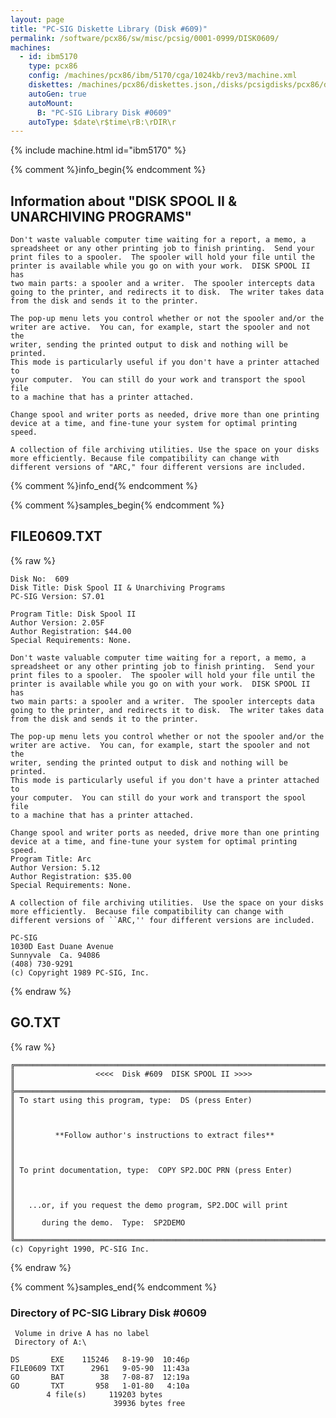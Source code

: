 ```yaml
---
layout: page
title: "PC-SIG Diskette Library (Disk #609)"
permalink: /software/pcx86/sw/misc/pcsig/0001-0999/DISK0609/
machines:
  - id: ibm5170
    type: pcx86
    config: /machines/pcx86/ibm/5170/cga/1024kb/rev3/machine.xml
    diskettes: /machines/pcx86/diskettes.json,/disks/pcsigdisks/pcx86/diskettes.json
    autoGen: true
    autoMount:
      B: "PC-SIG Library Disk #0609"
    autoType: $date\r$time\rB:\rDIR\r
---
```


{% include machine.html id="ibm5170" %}

{% comment %}info_begin{% endcomment %}

## Information about "DISK SPOOL II & UNARCHIVING PROGRAMS"

    Don't waste valuable computer time waiting for a report, a memo, a
    spreadsheet or any other printing job to finish printing.  Send your
    print files to a spooler.  The spooler will hold your file until the
    printer is available while you go on with your work.  DISK SPOOL II has
    two main parts: a spooler and a writer.  The spooler intercepts data
    going to the printer, and redirects it to disk.  The writer takes data
    from the disk and sends it to the printer.
    
    The pop-up menu lets you control whether or not the spooler and/or the
    writer are active.  You can, for example, start the spooler and not the
    writer, sending the printed output to disk and nothing will be printed.
    This mode is particularly useful if you don't have a printer attached to
    your computer.  You can still do your work and transport the spool file
    to a machine that has a printer attached.
    
    Change spool and writer ports as needed, drive more than one printing
    device at a time, and fine-tune your system for optimal printing speed.
    
    A collection of file archiving utilities. Use the space on your disks
    more efficiently. Because file compatibility can change with
    different versions of "ARC," four different versions are included.
{% comment %}info_end{% endcomment %}

{% comment %}samples_begin{% endcomment %}

## FILE0609.TXT

{% raw %}
```
Disk No:  609                                                           
Disk Title: Disk Spool II & Unarchiving Programs                        
PC-SIG Version: S7.01                                                   
                                                                        
Program Title: Disk Spool II                                            
Author Version: 2.05F                                                   
Author Registration: $44.00                                             
Special Requirements: None.                                             
                                                                        
Don't waste valuable computer time waiting for a report, a memo, a      
spreadsheet or any other printing job to finish printing.  Send your    
print files to a spooler.  The spooler will hold your file until the    
printer is available while you go on with your work.  DISK SPOOL II has 
two main parts: a spooler and a writer.  The spooler intercepts data    
going to the printer, and redirects it to disk.  The writer takes data  
from the disk and sends it to the printer.                              
                                                                        
The pop-up menu lets you control whether or not the spooler and/or the  
writer are active.  You can, for example, start the spooler and not the 
writer, sending the printed output to disk and nothing will be printed. 
This mode is particularly useful if you don't have a printer attached to
your computer.  You can still do your work and transport the spool file 
to a machine that has a printer attached.                               
                                                                        
Change spool and writer ports as needed, drive more than one printing   
device at a time, and fine-tune your system for optimal printing speed. 
Program Title: Arc                                                      
Author Version: 5.12                                                    
Author Registration: $35.00                                             
Special Requirements: None.                                             
                                                                        
A collection of file archiving utilities.  Use the space on your disks  
more efficiently.  Because file compatibility can change with           
different versions of ``ARC,'' four different versions are included.    
                                                                        
PC-SIG                                                                  
1030D East Duane Avenue                                                 
Sunnyvale  Ca. 94086                                                    
(408) 730-9291                                                          
(c) Copyright 1989 PC-SIG, Inc.                                         
```
{% endraw %}

## GO.TXT

{% raw %}
```
╔═════════════════════════════════════════════════════════════════════════╗
║                  <<<<  Disk #609  DISK SPOOL II >>>>                    ║
╠═════════════════════════════════════════════════════════════════════════╣
║ To start using this program, type:  DS (press Enter)                    ║
║                                                                         ║
║         **Follow author's instructions to extract files**               ║
║                                                                         ║
║ To print documentation, type:  COPY SP2.DOC PRN (press Enter)           ║
║                                                                         ║
║   ...or, if you request the demo program, SP2.DOC will print            ║
║      during the demo.  Type:  SP2DEMO                                   ║
╚═════════════════════════════════════════════════════════════════════════╝
(c) Copyright 1990, PC-SIG Inc.
```
{% endraw %}

{% comment %}samples_end{% endcomment %}

### Directory of PC-SIG Library Disk #0609

     Volume in drive A has no label
     Directory of A:\

    DS       EXE    115246   8-19-90  10:46p
    FILE0609 TXT      2961   9-05-90  11:43a
    GO       BAT        38   7-08-87  12:19a
    GO       TXT       958   1-01-80   4:10a
            4 file(s)     119203 bytes
                           39936 bytes free
